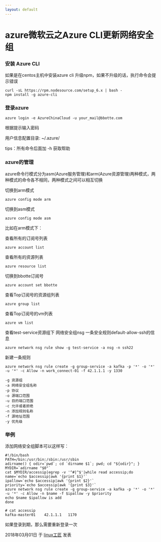 ```yaml
---
layout: default
---
```


# azure微软云之Azure CLI更新网络安全组

### **安装 Azure CLI**

如果是在centos主机中安装azure cli
升级npm，如果不升级的话，执行命令会提示错误

```
curl -sL https://rpm.nodesource.com/setup_6.x | bash - 
npm install -g azure-cli
```

### **登录azure**

```
azure login -e AzureChinaCloud -u your_mail@bbotte.com
```

根据提示输入密码

用户信息配置目录: ~/.azure/

tips：所有命令后面加 -h 获取帮助

### **azure的管理**

azure命令行模式分为asm(Azure服务管理)和arm(Azure资源管理)两种模式，两种模式的命令各不相同，两种模式之间可以相互切换

切换到arm模式

```
azure config mode arm
```

切换到asm模式

```
azure config mode asm
```

比如在arm模式下：

查看所有的订阅号列表

```
azure account list
```

查看所有的资源列表

```
azure resource list
```

切换到bbotte订阅号

```
azure account set bbotte
```

查看Top订阅号的资源组列表

```
azure group list
```

查看Top订阅号的vm列表

```
azure vm list
```

查看test-service资源组下 网络安全组nsg 一条安全规则default-allow-ssh的信息

```
azure network nsg rule show -g test-service -a nsg -n ssh22
```

新建一条规则

```
azure network nsg rule create -g group-service -a kafka -p '*' -o '*' -u '*' -c Allow -n work_connect-01 -f 42.1.1.1 -y 1330
 
-g 资源组
-a 网络安全组名称
-p 协议
-o 源端口范围
-u 目的端口范围
-c 允许或者拒绝
-n 添加规则名称
-f 源地址范围
-y 优先级
```

### 举例

添加网络安全组脚本可以这样写：

```
#!/bin/bash
PATH=/bin:/usr/bin:/sbin:/usr/sbin
adirname() { odir=`pwd`; cd `dirname $1`; pwd; cd "${odir}"; }
MYDIR=`adirname "$0"`
cat $MYDIR/accessip|egrep -v '^#|^$'|while read accessip;do
name=`echo $accessip|awk '{print $1}'`
ipallow=`echo $accessip|awk '{print $2}'`
priority=`echo $accessip|awk '{print $3}'`
azure network nsg rule create -g group-service -a kafka -p '*' -o '*' -u '*' -c Allow -n $name -f $ipallow -y $priority
echo $name $ipallow is add
done
 
# cat accessip 
kafka-master01    42.1.1.1   1170
```

如果登录到期，那么需要重新登录一次

2018年03月01日 于 [linux工匠](https://bbotte.github.io/) 发表